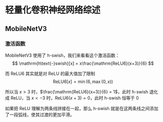 # 轻量化卷积神经网络综述

## MobileNetV3

### 激活函数
MobileNetV3 使用了 $\mathrm{h\text{-}swish}$，我们来看看这个激活函数：
$$
\mathrm{h\text{-}swish}[x] = x\frac{\mathrm{ReLU6}(x+3)}{6}
$$

而 $\mathrm{ReLU6}$ 其实就是对 $\mathrm{ReLU}$ 的最大值加了限制
$$
\mathrm{ReLU6}[x] = \min(6, \max(0, x))
$$

所以当 $x > 3$ 时，$\frac{\mathrm{ReLU6}(x+3)}{6} = 1$，此时 $\mathrm{h\text{-}swish}$ 退化成 $\mathrm{ReLU}$，当 $x < -3$ 时，$\mathrm{ReLU6}(x+3) = 0$，此时 $\mathrm{h\text{-}swish}$ 恒等于 $0$

如果把 $\mathrm{ReLU}$ 理解为两条线拼接在一起，那么 $\mathrm{h\text{-}swish}$ 就是在这两条线之间添加了一段弧线，使其过渡的更加平滑。